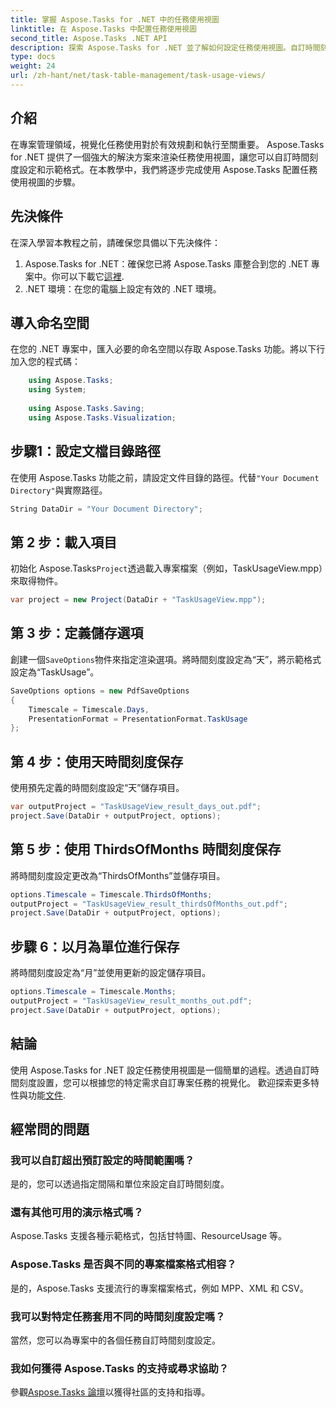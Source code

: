 ```yaml
---
title: 掌握 Aspose.Tasks for .NET 中的任務使用視圖
linktitle: 在 Aspose.Tasks 中配置任務使用視圖
second_title: Aspose.Tasks .NET API
description: 探索 Aspose.Tasks for .NET 並了解如何設定任務使用視圖。自訂時間刻度設定並增強您的專案管理視覺效果。
type: docs
weight: 24
url: /zh-hant/net/task-table-management/task-usage-views/
---
```

## 介紹
在專案管理領域，視覺化任務使用對於有效規劃和執行至關重要。 Aspose.Tasks for .NET 提供了一個強大的解決方案來渲染任務使用視圖，讓您可以自訂時間刻度設定和示範格式。在本教學中，我們將逐步完成使用 Aspose.Tasks 配置任務使用視圖的步驟。
## 先決條件
在深入學習本教程之前，請確保您具備以下先決條件：
1.  Aspose.Tasks for .NET：確保您已將 Aspose.Tasks 庫整合到您的 .NET 專案中。你可以下載它[這裡](https://releases.aspose.com/tasks/net/).
2. .NET 環境：在您的電腦上設定有效的 .NET 環境。
## 導入命名空間
在您的 .NET 專案中，匯入必要的命名空間以存取 Aspose.Tasks 功能。將以下行加入您的程式碼：
```csharp
    using Aspose.Tasks;
    using System;
    
    using Aspose.Tasks.Saving;
    using Aspose.Tasks.Visualization;
```
## 步驟1：設定文檔目錄路徑
在使用 Aspose.Tasks 功能之前，請設定文件目錄的路徑。代替`"Your Document Directory"`與實際路徑。
```csharp
String DataDir = "Your Document Directory";
```
## 第 2 步：載入項目
初始化 Aspose.Tasks`Project`透過載入專案檔案（例如，TaskUsageView.mpp）來取得物件。
```csharp
var project = new Project(DataDir + "TaskUsageView.mpp");
```
## 第 3 步：定義儲存選項
創建一個`SaveOptions`物件來指定渲染選項。將時間刻度設定為“天”，將示範格式設定為“TaskUsage”。
```csharp
SaveOptions options = new PdfSaveOptions
{
    Timescale = Timescale.Days,
    PresentationFormat = PresentationFormat.TaskUsage
};
```
## 第 4 步：使用天時間刻度保存
使用預先定義的時間刻度設定“天”儲存項目。
```csharp
var outputProject = "TaskUsageView_result_days_out.pdf";
project.Save(DataDir + outputProject, options);
```
## 第 5 步：使用 ThirdsOfMonths 時間刻度保存
將時間刻度設定更改為“ThirdsOfMonths”並儲存項目。
```csharp
options.Timescale = Timescale.ThirdsOfMonths;
outputProject = "TaskUsageView_result_thirdsOfMonths_out.pdf";
project.Save(DataDir + outputProject, options);
```
## 步驟 6：以月為單位進行保存
將時間刻度設定為“月”並使用更新的設定儲存項目。
```csharp
options.Timescale = Timescale.Months;
outputProject = "TaskUsageView_result_months_out.pdf";
project.Save(DataDir + outputProject, options);
```
## 結論
使用 Aspose.Tasks for .NET 設定任務使用視圖是一個簡單的過程。透過自訂時間刻度設置，您可以根據您的特定需求自訂專案任務的視覺化。
歡迎探索更多特性與功能[文件](https://reference.aspose.com/tasks/net/).
## 經常問的問題
### 我可以自訂超出預訂設定的時間範圍嗎？
是的，您可以透過指定間隔和單位來設定自訂時間刻度。
### 還有其他可用的演示格式嗎？
Aspose.Tasks 支援各種示範格式，包括甘特圖、ResourceUsage 等。
### Aspose.Tasks 是否與不同的專案檔案格式相容？
是的，Aspose.Tasks 支援流行的專案檔案格式，例如 MPP、XML 和 CSV。
### 我可以對特定任務套用不同的時間刻度設定嗎？
當然，您可以為專案中的各個任務自訂時間刻度設定。
### 我如何獲得 Aspose.Tasks 的支持或尋求協助？
參觀[Aspose.Tasks 論壇](https://forum.aspose.com/c/tasks/15)以獲得社區的支持和指導。